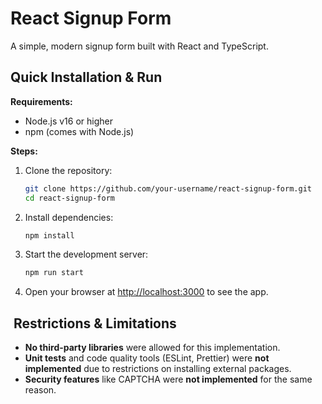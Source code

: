 # React Signup Form

A simple, modern signup form built with React and TypeScript.

## Quick Installation & Run

**Requirements:**
- Node.js v16 or higher
- npm (comes with Node.js)

**Steps:**
1. Clone the repository:
   ```bash
   git clone https://github.com/your-username/react-signup-form.git
   cd react-signup-form
   ```
2. Install dependencies:
   ```bash
   npm install
   ```
3. Start the development server:
   ```bash
   npm run start
   ```
4. Open your browser at [http://localhost:3000](http://localhost:3000) to see the app.

## ️ Restrictions & Limitations
- **No third-party libraries** were allowed for this implementation.
- **Unit tests** and code quality tools (ESLint, Prettier) were **not implemented** due to restrictions on installing external packages.
- **Security features** like CAPTCHA  were **not implemented** for the same reason.